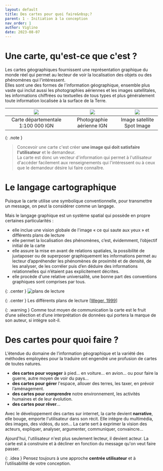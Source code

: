 ```yaml
---
layout: default
title: Des cartes pour quoi faire&nbsp;?
parent: 1 - Initiation à la conception
nav_order: 1
author: Viglino
date: 2023-08-07
---
```


# Une carte, qu'est-ce que c'est ?

Les cartes géographiques fournissent une représentation graphique du monde réel qui permet au lecteur de voir la localisation des objets ou des phénomènes qui l'intéressent.  
Elles sont une des formes de l'information géographique, ensemble plus vaste qui inclut aussi les photographies aériennes et les images satellitales, les informations chiffrées ou textuelles de tous types et plus généralement toute information localisée à la surface de la Terre.  

| ![](/Macarte-MI/assets/img/ch1.1a.gif) | ![](/Macarte-MI/assets/img/ch1.1b.gif) | ![](/Macarte-MI/assets/img/ch1.1c.gif) |
|:-------------:|:------------------:|:------:|
| Carte départementale 1:100 000 IGN | Photographie aérienne IGN | Image satellite Spot Image |

{: .note }
> Concevoir une carte c'est créer **une image qui doit satisfaire l'utilisateur** et le demandeur.  
> La carte est donc un vecteur d'information qui permet à l'utilisateur d'accéder facilement aux renseignements qui l'intéressent ou à ceux que le demandeur désire lui faire connaître.

# Le langage cartographique

Puisque la carte utilise une symbolique conventionnelle, pour transmettre un message, on peut la considérer comme un langage.

Mais le langage graphique est un système spatial qui possède en propre certaines particularités :
* elle inclue une vision globale de l'image « ce qui saute aux yeux » et différents plans de lecture
* elle permet la localisation des phénomènes, c’est, évidemment, l’objectif initial de la carte
* elle assure la mise en avant de relations spatiales, la possibilité de juxtaposer ou de superposer graphiquement les informations permet au lecteur d’appréhender les phénomènes de proximité et de densité, de les analyser, de les corréler puis d’en déduire des informations relationnelles qui n’étaient pas explicitement décrites.
* elle procède d'une relative universalité, une bonne part des conventions graphiques sont comprises par tous.

{: .center }
![plans de lecture](/Macarte-MI/assets/img/ch1.1.2.png)

{: .center }
Les différents plans de lecture [[Weger, 1999](/Macarte-MI/annexes/biblio#weger-1999)]

{: .warning }
Comme tout moyen de communication la carte est le fruit d’une sélection et d’une interprétation de données qui portera la marque de son auteur, si intègre soit-il.

# Des cartes pour quoi faire ?

L’étendue du domaine de l’information géographique et la variété des méthodes employées pour la traduire ont engendré une profusion de cartes de toutes natures.

* **des cartes pour voyager** à pied... en voiture... en avion... ou pour faire la guerre, autre moyen de voir du pays...
* **des cartes pour gérer** l'espace, allouer des terres, les taxer, en prévoir l’aménagement.
* **des cartes pour comprendre** notre environnement, les activités humaines et de leur évolution.
* **des cartes pour rêver**...

Avec le développement des cartes sur internet, la carte devient **narrative**, elle bouge, emporte l'utilisateur dans son récit. Elle intègre du multimédia, des images, des vidéos, du son... La carte sert à exprimer la vision des acteurs, expliquer, analyser, argumenter, communiquer, convaincre...

Ajourd'hui, l'utilisateur n'est plus seulement lecteur, il devient acteur. La carte est à construire et à décliner en fonction du message qu'on veut faire passer.  

{: .idea }
Pensez toujours à une approche **centrée utilisateur** et à l’utilisabilité de votre conception.
